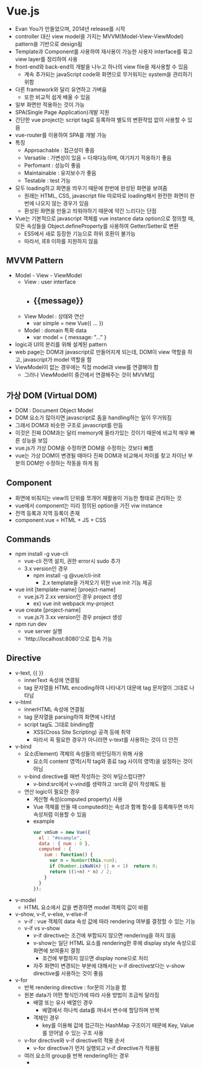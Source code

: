 # Vue.js

- Evan You가 만들었으며, 2014년 release를 시작
- controller 대신 view model을 가지는 MVVM(Model-View-ViewModel) pattern을 기반으로 design됨
- Template과 Component를 사용하여 재사용이 가능한 사용자 interface를 묶고 view layer를 정리하여 사용
- front-end와 back-end의 개발을 나누고 하나의 view file을 재사용할 수 있음
  - 계속 추가되는 javaScript code와 화면으로 무거워지는 system을 관리하기 위함
- 다른 framework와 달리 유연하고 가벼움
  - 또한 비교적 쉽게 배울 수 있음
- 일부 화면만 적용하는 것이 가능
- SPA(Single Page Application)개발 지원
- 간단한 vue project는 script tag로 등록하여 별도의 변환작업 없이 사용할 수 있음
- vue-router를 이용하여 SPA를 개발 가능
- 특징
  - Approachable : 접근성이 좋음
  - Versatile : 가변성이 있음 = 다재다능하며, 여기저기 적용하기 좋음
  - Perfomant : 성능이 좋음
  - Maintainable : 유지보수가 좋음
  - Testable : test 가능
- 모두 loading하고 화면을 띄우기 때문에 한번에 완성된 화면을 보여줌
  - 원래는 HTML, CSS, javascript file 따로따로 loading해서 완전한 화면이 한번에 나오지 않는 경우가 있음
  - 환성된 화면을 만들고 띄워야하기 때문에 약간 느리다는 단점
- Vue는 기본적으로 javascript 객체를 vue instance data option으로 정의할 때, 모든 속성들을 Object.defineProperty를 사용하여 Getter/Setter로 변환
  - ES5에서 새로 등장한 기능으로 하위 호환이 불가능
  - 따라서, IE8 이하를 지원하지 않음

## MVVM Pattern

- Model - View - ViewModel
  - View : user interface
    - <div id="simple"> <h2> {{message}} </h2> </div>
  - View Model : 상태와 연산
    - var simple = new Vue({ ... })
  - Model : domain 특화 data
    - var model = { message: "..." }
- logic과 UI의 분리를 위해 설계된 pattern
- web page는 DOM과 javascript로 만들어지게 되는데, DOM이 view 역할을 하고, javascript가 model 역할을 함
- ViewModel이 없는 경우에는 직접 model과 view를 연결해야 함
  - 그러나 ViewModel이 중간에서 연결해주는 것이 MVVM임

## 가상 DOM (Virtual DOM)

- DOM : Document Object Model
- DOM 요소가 많아지면 javascript로 돔을 handling하는 일이 무거워짐
- 그래서 DOM과 비슷한 구조로 javascript를 만듬
- 이것은 진짜 DOM과는 달리 memory에 올라가있는 것이기 때문에 비교적 매우 빠른 성능을 보임
- vue.js가 가상 DOM을 수정하면 DOM을 수정하는 것보다 빠름
- vue는 가상 DOM이 변경될 때마다 진짜 DOM과 비교해서 차이를 찾고 차이난 부분의 DOM만 수정하는 작동을 하게 됨

## Component

- 화면에 비춰지는 view의 단위를 쪼개어 재활용이 가능한 형태로 관리하는 것
- vue에서 component는 미리 정의된 option을 가진 viw instance
- 전역 등록과 지역 등록이 존재
- component.vue = HTML + JS + CSS

## Commands

- npm install -g vue-cli
  - vue-cli 전역 설치, 권한 error시 sudo 추가
  - 3.x version인 경우
    - npm install -g @vue/cli-init
      - 2.x template을 가져오기 위한 vue init 기능 제공
- vue init [template-name] [proejct-name]
  - vue.js가 2.xx version인 경우 project 생성
    - ex) vue init webpack my-project
- vue create [project-name]
  - vue.js가 3.xx version인 경우 project 생성
- npm run dev
  - vue server 실행
  - 'http://localhost:8080'으로 접속 가능

## Directive

- v-text, {{ }}
  - innerText 속성에 연결됨
  - tag 문자열을 HTML encoding하여 나타내기 대문에 tag 문자열이 그대로 나타남
- v-html
  - innerHTML 속성에 연결됨
  - tag 문자열을 parsing하여 화면에 나타냄
  - script tag도 그대로 binding함
    - XSS(Cross Site Scripting) 공격 등에 취약
    - 따라서 꼭 필요한 경우가 아니라면 v-text를 사용하는 것이 더 안전
- v-bind
  - 요소(Element) 객체의 속성들의 바인딩하기 위해 사용
    - 요소의 content 영역(시작 tag와 종료 tag 사이의 영역)을 설정하는 것이 아님
  - v-bind directive를 매번 작성하는 것이 부담스럽다면?
    - v-bind:src에서 v-vind를 생략하고 :src와 같이 작성해도 됨
  - 연산 logic이 필요한 경우
    - 계산형 속성(computed property) 사용
    - Vue 객체를 만들 때 computed라는 속성과 함께 함수를 등록해두면 마치 속성처럼 이용할 수 있음
    - example
      ```javascript
      var vmSum = new Vue({
        el : "#example",
        data : { num : 0 },
        computed : {
          sum : function() {
            var n = Number(this.num);
            if (Number.isNaN(n) || n < 1)  return 0;
            return ((1+n) * n) / 2;
          }
        }
      });
      ```
- v-model
  - HTML 요소에서 값을 변경하면 model 객체의 값이 바뀜
- v-show, v-if, v-else, v-else-if
  - v-if : vue 객체의 data 속성 값에 따라 rendering 여부를 결정할 수 있는 기능
  - v-if vs v-show
    - v-if directive는 조건에 부합되지 않으면 rendering을 하지 않음	
    - v-show는 일단 HTML 요소를 rendering한 후에 display style 속성으로 화면에 보여줄지 결정
      - 조건에 부합하지 않으면 display none으로 처리
    - 자주 화면이 변경되는 부분에 대해서는 v-if directive보다는 v-show directive를 사용하는 것이 좋음
- v-for
  - 반복 rendering directive : for문의 기능을 함
  - 원본 data가 어떤 형식인가에 따라 사용 방법이 조금씩 달라짐
    - 배열 또는 유사 배열인 경우
      - 배열에서 하나씩 data를 꺼내서 변수에 할당하며 반복
    - 객체인 경우
      - key를 이용해 값에 접근하는 HashMap 구조이기 때문에 Key, Value를 얻어낼 수 있는 구조 사용
  - v-for directive와 v-if directive의 적용 순서
    - v-for directive가 먼저 실행되고 v-if directive가 적용됨
  - 여러 요소의 group을 반복 rendering하는 경우
    - <template> tag 사용
- v-pre
  - v-pre는 HTML요소에 대한 compile을 수행하지 않음
  - template 문자열을 compile하지 않고 그대로 내보내기 위해 사용
  - ex) <span v-pre>{{message}}</span>
- v-once
  - HTML 요소를 단 한 번만 rendering하도록 설정
  - ex) <span v-once>{{message}}</span>
  - Vue instance의 data를 변경하더라도 다시 rendering을 수행하지 않음
    - 초기값이 주어지면 변경되지 않는 UI를 만들 때 사용
- v-cloak
  - 화면 초기에 compile되지 않은 template은 나타나지 않도록 할 수 있음
  - v-for directive를 이용해 많은 data를 출력하거나 할 때에 {{}} 표현식이 화면에 일시적으로 나타나는 경우가 있음
    - 이것은 Vue instance가 el option의 template을 compile할 때 발생하는 시간 때문에 일어나는 현상
    - 복잡한 UI일수록 이런 경우가 빈번하게 발생
    - 이 때, v-cloak 사용 가능
    - <style> [v-cloak] {display: none;} </style>
- v-on
  - input event나 keyup event등의 처리를 수행할 수 있게 해줌

## Vue Instance

- new Vue로 선언하여 만들어진 객체를 vue instance라고 부름
  - 때로는 ViewModel을 의미하는 vm을 삽입해서 vue vm instance라고도 함
- option 객체 : vue instance를 생성할 때 전달하는 속성들을 담은 객체
  - data
    - kay와 value를 지정하는 json 형식의 data 입력 option
    - data option에 주어진 모든 속성들은 vue instance 내부에서 직접 이용되지 않고 vue isntance와 data option에 주어진 객체 사이에 proxy를 두어 처리
      - HTML 문서에 출력문을 입력한 것과 개발자 도구의 console에서 실행한 것이 동일함
    - data option은 vue instance가 관찰하는 data 객체를 의미하므로 변경 사항은 즉시 감지됨
  - el
    - vue instance에 연결할 HTML DOM 요소를 지정
    - tag에 지정한 ID, class name, tag name으로 해당 tag와 vue instance를 연결
    - 주의할 점 : 여러 개 요소에 지정할 수 없음
    - 실행 도중 동적으로 vue instance와 HTML 요소를 연결할 수 있음
      - 그러나 가능하다면 el option은 vue instance를 생성할 때 미리 지정할 것을 권장
        - 어차피 vue instance가 HTML 요소와 연결되면 도중에 연결된 요소를 변경할 수 없기 때문
  - computed
    - 지정하는 값은 함수이지만 vue instance는 proxy 처리하여 마치 속성처럼 취급
    - getter/setter method의 기능을 가짐
      - 읽기 전용이 아님
      - set method를 지정하면 쓰기 작업도 가능
  - methods
    - vue instance에서 사용할 method를 등록하는 option
    - 등록된 method는 vue instance를 이용해 직접 호출할 수 도 있고, directive 표현식, 콧수염(mustache) 표현식에서도 사용할 수 있음
    - 계산형(computed property)을 사용했을 때와 결과물이 같아 보이지만 내부 작동 방식에 차이가 이씅ㅁ
      - 계산형 속성은 종속된 값에 의해 결괏값이 caching됨
    - 주의할 점
      - ECMAScript6가 제공하는 화살표 함수(arrow function)는 사용해선 안 됨
      - 화살표 함수 내부에서는 this가 vue instance를 가리키지 않고, 전역 객체(global object : browser 환경에서는 Windows 객체)를 가리킴
      - 일반적으로 내무에서 data 속성들을 이용하기 때문에 this가 바뀌게 되면 vue instance 내부 data에 접슨할 수 없게 됨
    - 등록된 method는 콧수염(mustache) 표현식의 template 문자열과 event에서도 사용 가능
  - watch
    - 하나의 data를 기반으로 다른 data를 변경할 필요가 있을 때 계산형 속성이 있지만, 이 이외에도 관찰 속성(watched property)이란 것을 사용할 수 있음
    - 주로 긴 처리 시간이 필요한 비동기 처리에 적합
      - 참조하고 싶을 때만 함수 호출을 할 수 있는 계산형 속성이 있지만, 긴 시간이 필요한 비동기 처리가 필요할 때는 관찰 속성이 대단히 유용함
      - ex) 외부 서버와의 통신 기능
        - 속성의 변화를 감지하여 함수 호출하고 싶을 때, typing을 할 때마다 매번 API를 호출하는 것은 비효울적
        - 일정시간이 지나도록 연속적인 호출이 일어나지 않으면 API를 요청하도록 함
    - 값이 바뀔 때마다 매번 함수가 호출됨
      - 따라서 계산형 속성과 적절히 비교하며 사용해야 함
- Life Cycle
  - vue instance는 객체로 생성되고 data에 대한 관찰 기능을 설정하는 등의 작업을 위해 초기화를 수행
    - 이 과정에서 다양한 life cycle hook method를 적용할 수 있음
  - life cycle hooks : vue component를 만들고 관리할 때 유용 (https://vuejs.org/v2/guide/instance.html의 LifeCycle Diagram 참고)
    - beforeCreate : vue instance가 생성되고 data에 대한 관찰 기능 및 event 감시자 설정 전에 호출됨
    - created : vue instance가 생성된 후에 data에 대한 관찰 기능, 계산형 속성, method, 감시자 설정이 완료된 후에 호출됨
    - beforeMount : mount가 시작되기 전에 호출됨
    - mounted : el에 vue instance의 data가 mount된 후에 호출됨
    - beforeUpdate : 가상 DOM이 rendering, fetch되기 전에 data가 변경될 때 호출됨
      - 이 hook에서 추가적인 상태 변경을 수행할 수 있음
      - 하지만 추가로 다시 rendering하지는 않음
    - updated : data의 변경으로 가상 DOM이 다시 rendering되고 fetch된 후에 호출됨
      - 이 hook이 호출되었을 때는 이미 component의 DOM이 update된 상태
      - 그래서 DOM에 종속성이 있는 연산을 이 단계에서 수행할 수 있음
    - beforDestroy : vue instance가 제거되기 전에 호출됨
    - destroyed : vue instance가 제거된 후에 호출됨
      - 이 hook이 호출될 때는 vue instance의 모든 directive의 binding이 해제되고, event 연결도 모두 제거됨

---

# Reference

- https://wikidocs.net/17653
- https://kr.vuejs.org/v2/guide/installation.html
- https://cli.vuejs.org/guide/
  - Vue CLI Guide
- https://medium.com/witinweb/vue-cli-로-vue-js-시작하기-browserify-webpack-22582202cd52
  - vue cli로 시작하기
- https://blog.metafor.kr/201
  - vue create [project]와 vue init webpack [project]의 차이
- Quick Start Vue.js - 원형섭 지음
  - example code : https://github.com/stepanowon/vuejs_book_2nd
- https://velog.io/@leyuri/Vue.js-프로젝트-구성-방법
  - vue 처음 시작 쉽게 설명된 곳
- https://developer.mozilla.org/ko/docs/Web/Reference/Events
  - event 처리
- https://goddino.tistory.com/92
  - vue.js Post form data api 전송하기
